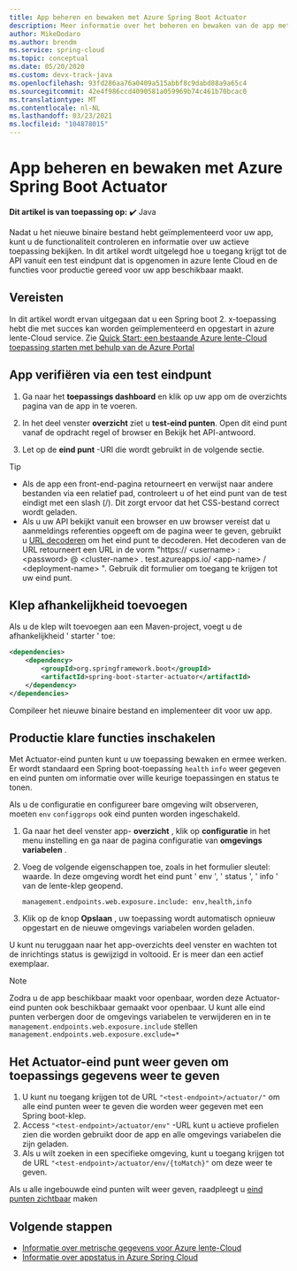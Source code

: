 ```yaml
---
title: App beheren en bewaken met Azure Spring Boot Actuator
description: Meer informatie over het beheren en bewaken van de app met een Spring boot-klep.
author: MikeDodaro
ms.author: brendm
ms.service: spring-cloud
ms.topic: conceptual
ms.date: 05/20/2020
ms.custom: devx-track-java
ms.openlocfilehash: 93fd286aa76a0409a515abbf8c9dabd88a9a65c4
ms.sourcegitcommit: 42e4f986ccd4090581a059969b74c461b70bcac0
ms.translationtype: MT
ms.contentlocale: nl-NL
ms.lasthandoff: 03/23/2021
ms.locfileid: "104878015"
---
```

# <a name="manage-and-monitor-app-with-azure-spring-boot-actuator"></a>App beheren en bewaken met Azure Spring Boot Actuator

**Dit artikel is van toepassing op:** ✔️ Java

Nadat u het nieuwe binaire bestand hebt geïmplementeerd voor uw app, kunt u de functionaliteit controleren en informatie over uw actieve toepassing bekijken. In dit artikel wordt uitgelegd hoe u toegang krijgt tot de API vanuit een test eindpunt dat is opgenomen in azure lente Cloud en de functies voor productie gereed voor uw app beschikbaar maakt.

## <a name="prerequisites"></a>Vereisten
In dit artikel wordt ervan uitgegaan dat u een Spring boot 2. x-toepassing hebt die met succes kan worden geïmplementeerd en opgestart in azure lente-Cloud service.  Zie [Quick Start: een bestaande Azure lente-Cloud toepassing starten met behulp van de Azure Portal](spring-cloud-quickstart.md)

## <a name="verify-app-through-test-endpoint"></a>App verifiëren via een test eindpunt
1. Ga naar het **toepassings dashboard** en klik op uw app om de overzichts pagina van de app in te voeren.

1. In het deel venster **overzicht** ziet u **test-eind punten**.  Open dit eind punt vanaf de opdracht regel of browser en Bekijk het API-antwoord.

1. Let op de **eind punt** -URI die wordt gebruikt in de volgende sectie.

>[!TIP]
> * Als de app een front-end-pagina retourneert en verwijst naar andere bestanden via een relatief pad, controleert u of het eind punt van de test eindigt met een slash (/). Dit zorgt ervoor dat het CSS-bestand correct wordt geladen.
> * Als u uw API bekijkt vanuit een browser en uw browser vereist dat u aanmeldings referenties opgeeft om de pagina weer te geven, gebruikt u [URL decoderen](https://www.urldecoder.org/) om het eind punt te decoderen. Het decoderen van de URL retourneert een URL in de vorm "https:// \<username> : \<password> @ \<cluster-name> . test.azureapps.io/ \<app-name> / \<deployment-name> ".  Gebruik dit formulier om toegang te krijgen tot uw eind punt.

## <a name="add-actuator-dependency"></a>Klep afhankelijkheid toevoegen

Als u de klep wilt toevoegen aan een Maven-project, voegt u de afhankelijkheid ' starter ' toe:

```xml
<dependencies>
    <dependency>
        <groupId>org.springframework.boot</groupId>
        <artifactId>spring-boot-starter-actuator</artifactId>
    </dependency>
</dependencies>
```

Compileer het nieuwe binaire bestand en implementeer dit voor uw app.

## <a name="enable-production-ready-features"></a>Productie klare functies inschakelen
Met Actuator-eind punten kunt u uw toepassing bewaken en ermee werken. Er wordt standaard een Spring boot-toepassing `health` `info` weer gegeven en eind punten om informatie over wille keurige toepassingen en status te tonen.

Als u de configuratie en configureer bare omgeving wilt observeren, moeten `env` `configgrops` ook eind punten worden ingeschakeld.

1. Ga naar het deel venster app- **overzicht** , klik op **configuratie** in het menu instelling en ga naar de pagina configuratie van **omgevings variabelen** .
1. Voeg de volgende eigenschappen toe, zoals in het formulier sleutel: waarde. In deze omgeving wordt het eind punt ' env ', ' status ', ' info ' van de lente-klep geopend.

   ```
   management.endpoints.web.exposure.include: env,health,info
   ```
1. Klik op de knop **Opslaan** , uw toepassing wordt automatisch opnieuw opgestart en de nieuwe omgevings variabelen worden geladen.

U kunt nu teruggaan naar het app-overzichts deel venster en wachten tot de inrichtings status is gewijzigd in voltooid.  Er is meer dan een actief exemplaar.

> [!Note] 
> Zodra u de app beschikbaar maakt voor openbaar, worden deze Actuator-eind punten ook beschikbaar gemaakt voor openbaar. U kunt alle eind punten verbergen door de omgevings variabelen te verwijderen en in te `management.endpoints.web.exposure.include` stellen `management.endpoints.web.exposure.exclude=*`

## <a name="view-the-actuator-endpoint-to-view-application-information"></a>Het Actuator-eind punt weer geven om toepassings gegevens weer te geven
1. U kunt nu toegang krijgen tot de URL `"<test-endpoint>/actuator/"` om alle eind punten weer te geven die worden weer gegeven met een Spring boot-klep.
1. Access `"<test-endpoint>/actuator/env"` -URL kunt u actieve profielen zien die worden gebruikt door de app en alle omgevings variabelen die zijn geladen.
1. Als u wilt zoeken in een specifieke omgeving, kunt u toegang krijgen tot de URL  `"<test-endpoint>/actuator/env/{toMatch}"` om deze weer te geven.

Als u alle ingebouwde eind punten wilt weer geven, raadpleegt u [eind punten zichtbaar](https://docs.spring.io/spring-boot/docs/current/reference/html/production-ready-features.html#production-ready-endpoints-exposing-endpoints) maken

## <a name="next-steps"></a>Volgende stappen

* [Informatie over metrische gegevens voor Azure lente-Cloud](spring-cloud-concept-metrics.md)
* [Informatie over appstatus in Azure Spring Cloud](spring-cloud-concept-app-status.md)

